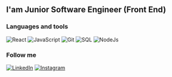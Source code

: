 ## I'am Junior Software Engineer (Front End)

### Languages and tools
![React](https://img.shields.io/badge/-React-090909?style=for-the-badge&logo=react)
![JavaScript](https://img.shields.io/badge/-JavaScript-090909?style=for-the-badge&logo=javascript)
![Git](https://img.shields.io/badge/-Git-090909?style=for-the-badge&logo=git)
![SQL](https://img.shields.io/badge/-SQL-090909?style=for-the-badge&logo=mysql)
![NodeJs](https://img.shields.io/badge/-NodeJs-090909?style=for-the-badge&logo=node.js)



### Follow me
[![LinkedIn](https://img.shields.io/badge/-LinkedIn-090909?style=for-the-badge&logo=linkedin)](https://www.linkedin.com/in/kostiantyn-chernomorets-652896261/)
[![Instagram](https://img.shields.io/badge/-Instagram-090909?style=for-the-badge&logo=instagram)](https://www.instagram.com/konstantin_ck24/)
